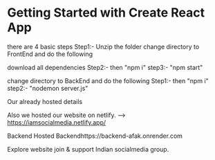 # Getting Started with Create React App


there are 4 basic steps
Step1:- Unzip the folder
change directory to FrontEnd and do the following

download all dependencies
Step2:- then "npm i"
step3:- "npm start"

change directory to BackEnd and do the following
Step1:- then "npm i"
step2:- "nodemon server.js"





Our already hosted details

Also we hosted our website on netlify.
--> https://iamsocialmedia.netlify.app/

Backend
Hosted Backendhttps://backend-afak.onrender.com


Explore website join & support Indian socialmedia group.





